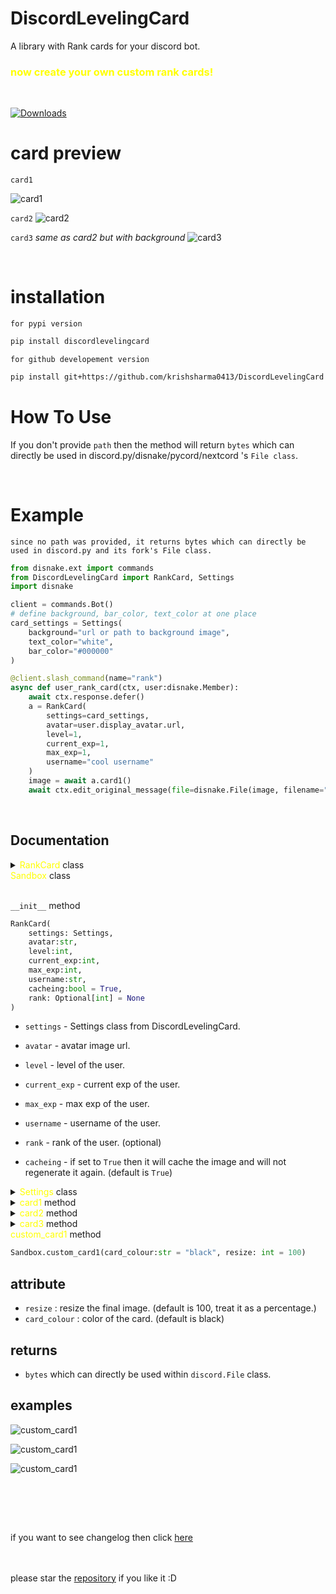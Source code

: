 # DiscordLevelingCard
A library with Rank cards for your discord bot.

<h3 style="color:yellow;"> now create your own custom rank cards!</h3>

<br>

[![Downloads](https://pepy.tech/badge/discordlevelingcard)](https://pepy.tech/project/discordlevelingcard)

# card preview

`card1`

![card1](https://user-images.githubusercontent.com/77439837/234198272-3dcaabb0-0f38-4d51-9938-de4b0ad42123.png)


`card2`
![card2](https://user-images.githubusercontent.com/77439837/234198354-315e9420-9bd7-47bd-87ed-b21c3772646c.png)


`card3` *same as card2 but with background*
![card3](https://user-images.githubusercontent.com/77439837/234203410-a6a970ef-c01c-454b-be67-6dc7c1b2c807.png)

<br>

# installation

`for pypi version`
```sh
pip install discordlevelingcard
```

`for github developement version`
```sh
pip install git+https://github.com/krishsharma0413/DiscordLevelingCard
```

# How To Use

If you don't provide `path` then the method will return `bytes` which can directly be used in discord.py/disnake/pycord/nextcord 's `File class`.


<br>


# Example

`since no path was provided, it returns bytes which can directly be used in discord.py and its fork's File class.`

```py
from disnake.ext import commands
from DiscordLevelingCard import RankCard, Settings
import disnake

client = commands.Bot()
# define background, bar_color, text_color at one place
card_settings = Settings(
    background="url or path to background image",
    text_color="white",
    bar_color="#000000"
)

@client.slash_command(name="rank")
async def user_rank_card(ctx, user:disnake.Member):
    await ctx.response.defer()
    a = RankCard(
        settings=card_settings,
        avatar=user.display_avatar.url,
        level=1,
        current_exp=1,
        max_exp=1,
        username="cool username"
    )
    image = await a.card1()
    await ctx.edit_original_message(file=disnake.File(image, filename="rank.png")) # providing filename is very important

```

<br>

## Documentation


<details>

<summary> <span style="color:yellow">RankCard</span> class</summary>

<br>

`__init__` method

```py
RankCard(
    settings: Settings,
    avatar:str,
    level:int,
    current_exp:int,
    max_exp:int,
    username:str,
    rank: Optional[int] = None
)
```

- `settings` - Settings class from DiscordLevelingCard.

- `avatar` - avatar image url.

- `level` - level of the user.

- `current_exp` - current exp of the user.

- `max_exp` - max exp of the user.

- `username` - username of the user.

- `rank` - rank of the user. (optional)

</details>

<summary> <span style="color:yellow">Sandbox</span> class</summary>

<br>

`__init__` method

```py
RankCard(
    settings: Settings,
    avatar:str,
    level:int,
    current_exp:int,
    max_exp:int,
    username:str,
    cacheing:bool = True,
    rank: Optional[int] = None
)
```

- `settings` - Settings class from DiscordLevelingCard.

- `avatar` - avatar image url.

- `level` - level of the user.

- `current_exp` - current exp of the user.

- `max_exp` - max exp of the user.

- `username` - username of the user.

- `rank` - rank of the user. (optional)

- `cacheing` - if set to `True` then it will cache the image and will not regenerate it again. (default is `True`)
  
  
</details>




<details>

<summary> <span style="color:yellow">Settings</span> class</summary>

<br>

`__init__` method

```py
Settings(
    background: Union[PathLike, BufferedIOBase, str],
    bar_color: Optional[str] = 'white',
    text_color: Optional[str] = 'white',
    background_color: Optional[str]= "#36393f"

)
```

- `background` - background image url or file-object in `rb` mode.
  - `4:1` aspect ratio recommended.

- `bar_color` - color of the bar [example: "white" or "#000000"]

- `text_color` - color of the text [example: "white" or "#000000"]

- `background_color` - color of the background [example: "white" or "#000000"]

</details>


<details>

<summary> <span style="color:yellow">card1</span> method</summary>


```py
RankCard.card1(resize: int = 100)
```

## attribute
- `resize` : resize the final image. (default is 100, treat it as a percentage.)



## returns 
- `bytes` which can directly be used within `discord.File` class.



![card1](https://user-images.githubusercontent.com/77439837/234198272-3dcaabb0-0f38-4d51-9938-de4b0ad42123.png)

<br>

</details>


<details>

<summary> <span style="color:yellow">card2</span> method</summary>


```py
RankCard.card2(resize: int = 100)
```

## attribute
- `resize` : resize the final image. (default is 100, treat it as a percentage.)

## returns
- `bytes` which can directly be used within `discord.File` class.



![card](https://user-images.githubusercontent.com/77439837/234198354-315e9420-9bd7-47bd-87ed-b21c3772646c.png)

<br>

</details>


<details>

<summary> <span style="color:yellow">card3</span> method</summary>


```py
RankCard.card3(resize: int = 100)
```

## attribute
- `resize` : resize the final image. (default is 100, treat it as a percentage.)

## returns
- `bytes` which can directly be used within `discord.File` class.



![card3](https://user-images.githubusercontent.com/77439837/234203410-a6a970ef-c01c-454b-be67-6dc7c1b2c807.png)

<br>

</details>


<summary> <span style="color:yellow">custom_card1</span> method</summary>


```py
Sandbox.custom_card1(card_colour:str = "black", resize: int = 100)
```

## attribute
- `resize` : resize the final image. (default is 100, treat it as a percentage.)
- `card_colour` : color of the card. (default is black)



## returns 
- `bytes` which can directly be used within `discord.File` class.


## examples
![custom_card1](https://raw.githubusercontent.com/krishsharma0413/DiscordLevelingCard/main/Examples/custom%20card%20examples/blue_card1.png)

![custom_card1](https://raw.githubusercontent.com/krishsharma0413/DiscordLevelingCard/main/Examples/custom%20card%20examples/white_card1.png)

![custom_card1](https://raw.githubusercontent.com/krishsharma0413/DiscordLevelingCard/main/Examples/custom%20card%20examples/black_card1.png)

<br>

</details>


<br><br>

if you want to see changelog then click [here](https://github.com/krishsharma0413/DiscordLevelingCard/blob/main/CHANGELOG.md)

<br><br>
please star the <a href="https://github.com/krishsharma0413/DiscordLevelingCard">repository</a> if you like it :D
